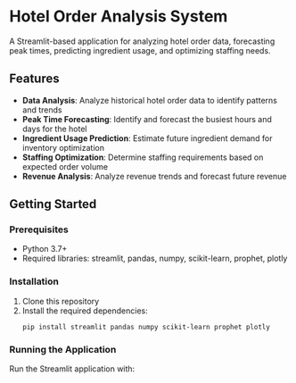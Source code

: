 # Hotel Order Analysis System

A Streamlit-based application for analyzing hotel order data, forecasting peak times, predicting ingredient usage, and optimizing staffing needs.

## Features

- **Data Analysis**: Analyze historical hotel order data to identify patterns and trends
- **Peak Time Forecasting**: Identify and forecast the busiest hours and days for the hotel
- **Ingredient Usage Prediction**: Estimate future ingredient demand for inventory optimization
- **Staffing Optimization**: Determine staffing requirements based on expected order volume
- **Revenue Analysis**: Analyze revenue trends and forecast future revenue

## Getting Started

### Prerequisites

- Python 3.7+
- Required libraries: streamlit, pandas, numpy, scikit-learn, prophet, plotly

### Installation

1. Clone this repository
2. Install the required dependencies:
   ```
   pip install streamlit pandas numpy scikit-learn prophet plotly
   ```

### Running the Application

Run the Streamlit application with:


